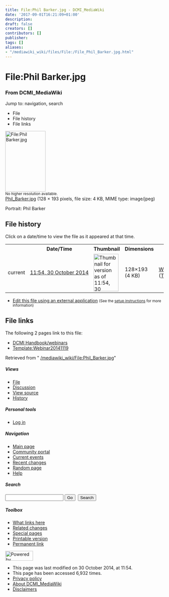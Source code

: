 ```yaml
---
title: File:Phil Barker.jpg - DCMI_MediaWiki
date: '2017-09-01T16:21:09+01:00'
description: 
draft: false
creators: []
contributors: []
publisher: 
tags: []
aliases:
- "/mediawiki_wiki/files/File:/File_Phil_Barker.jpg.html"
---
```


<a id="top"></a>
# File:Phil Barker.jpg

### From DCMI\_MediaWiki

Jump to: navigation, search
<!-- start content -->
- File
- File history
- File links

 [<img alt="File:Phil Barker.jpg" src="/images/8/8b/Phil_Barker.jpg" width="128" height="193">](/mediawiki_wiki/files/Phil_Barker.jpg)  
<small>No higher resolution available.</small>  
 [Phil\_Barker.jpg](/images/8/8b/Phil_Barker.jpg)‎ (128 × 193 pixels, file size: 4 KB, MIME type: image/jpeg)

Portrait: Phil Barker

<!-- 
NewPP limit report
Preprocessor node count: 1/1000000
Post-expand include size: 0/2097152 bytes
Template argument size: 0/2097152 bytes
Expensive parser function count: 0/100
-->
## File history

Click on a date/time to view the file as it appeared at that time.

<table class="wikitable filehistory">
  <tr>
    <td></td>
    <th>Date/Time</th>
    <th>Thumbnail</th>
    <th>Dimensions</th>
    <th>User</th>
    <th>Comment</th>
  </tr>
  <tr>
    <td>current</td>
    <td class="filehistory-selected" style="white-space: nowrap;"><a href="/mediawiki_wiki/files/Phil_Barker.jpg">11:54, 30 October 2014</a></td>
    <td><a href="/images/8/8b/Phil_Barker.jpg"><img alt="Thumbnail for version as of 11:54, 30 October 2014" src="/images/8/8b/Phil_Barker.jpg" width="79" height="119"></a></td>
    <td>128×193 <span style="white-space: nowrap;">(4 KB)</span>
    </td>
    <td>
      <a href="/index.php/User:WikiSysop" title="User:WikiSysop" class="mw-userlink">WikiSysop</a> <span style="white-space: nowrap;"> <span class="mw-usertoollinks">(<a href="/index.php?title=User_talk:WikiSysop&amp;action=edit&amp;redlink=1" class="new" title="User talk:WikiSysop (page does not exist)">Talk</a> | <a href="/index.php/Special:Contributions/WikiSysop" title="Special:Contributions/WikiSysop">contribs</a>)</span></span>
    </td>
    <td> <span class="comment">(Portrait: Phil Barker)</span>
    </td>
  </tr>
</table>

  

- [Edit this file using an external application](/index.php?title=File:Phil_Barker.jpg&action=edit&externaledit=true&mode=file "File:Phil Barker.jpg") <small>(See the <a href="http://www.mediawiki.org/wiki/Manual:External_editors" class="external text" rel="nofollow">setup instructions</a> for more information)</small>

## File links

The following 2 pages link to this file:

- [DCMI Handbook/webinars](/index.php/DCMI_Handbook/webinars "DCMI Handbook/webinars")
- [Template:Webinar20141119](/index.php/Template:Webinar20141119 "Template:Webinar20141119")

Retrieved from " [/mediawiki_wiki/File:Phil\_Barker.jpg](/mediawiki_wiki/files/File:/File:Phil_Barker.jpg.html)"

<!-- end content -->

##### Views

- [File](/mediawiki_wiki/files/File:/File:Phil_Barker.jpg.html "View the file page [c]")
- [Discussion](/index.php?title=File_talk:Phil_Barker.jpg&action=edit&redlink=1 "Discussion about the content page [t]")
- [View source](/index.php?title=File:Phil_Barker.jpg&action=edit "This page is protected.
You can view its source [e]")
- [History](/index.php?title=File:Phil_Barker.jpg&action=history "Past revisions of this page [h]")

##### Personal tools

- [Log in](/index.php?title=Special:UserLogin&returnto=File:Phil_Barker.jpg "You are encouraged to log in; however, it is not mandatory [o]")

<script type="text/javascript"> if (window.isMSIE55) fixalpha(); </script>

##### Navigation

- [Main page](/index.php/Main_Page "Visit the main page [z]")
- [Community portal](/index.php/DCMI_MediaWiki:Community_portal "About the project, what you can do, where to find things")
- [Current events](/index.php/DCMI_MediaWiki:Current_events "Find background information on current events")
- [Recent changes](/index.php/Special:RecentChanges "The list of recent changes in the wiki [r]")
- [Random page](/index.php/Special:Random "Load a random page [x]")
- [Help](/index.php/Help:Contents "The place to find out")

##### <label for="searchInput">Search</label>

<form action="/index.php" id="searchform">
				<input type="hidden" name="title" value="Special:Search">
				<input id="searchInput" title="Search DCMI_MediaWiki" accesskey="f" type="search" name="search">
				<input type="submit" name="go" class="searchButton" id="searchGoButton" value="Go" title="Go to a page with this exact name if exists"> 
				<input type="submit" name="fulltext" class="searchButton" id="mw-searchButton" value="Search" title="Search the pages for this text">
			</form>

##### Toolbox

- [What links here](/index.php/Special:WhatLinksHere/File:Phil_Barker.jpg "List of all wiki pages that link here [j]")
- [Related changes](/index.php/Special:RecentChangesLinked/File:Phil_Barker.jpg "Recent changes in pages linked from this page [k]")
- [Special pages](/index.php/Special:SpecialPages "List of all special pages [q]")
- [Printable version](/index.php?title=File:Phil_Barker.jpg&printable=yes "Printable version of this page [p]")
- [Permanent link](/index.php?title=File:Phil_Barker.jpg&oldid=8605 "Permanent link to this revision of the page")

<!-- end of the left (by default at least) column -->

 [<img src="/skins/common/images/poweredby_mediawiki_88x31.png" height="31" width="88" alt="Powered by MediaWiki">](http://www.mediawiki.org/)

- This page was last modified on 30 October 2014, at 11:54.
- This page has been accessed 6,932 times.
- [Privacy policy](/index.php/DCMI_MediaWiki:Privacy_policy "DCMI MediaWiki:Privacy policy")
- [About DCMI\_MediaWiki](/index.php/DCMI_MediaWiki:About "DCMI MediaWiki:About")
- [Disclaimers](/index.php/DCMI_MediaWiki:General_disclaimer "DCMI MediaWiki:General disclaimer")

<script>if (window.runOnloadHook) runOnloadHook();</script><!-- Served in 0.453 secs. -->
